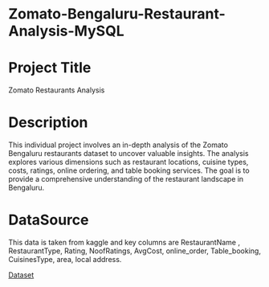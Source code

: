 # Zomato-Bengaluru-Restaurant-Analysis-MySQL

# Project Title

Zomato Restaurants Analysis

# Description

This individual project involves an in-depth analysis of the Zomato Bengaluru restaurants dataset to uncover valuable insights. The analysis explores various dimensions such as restaurant locations, cuisine types, costs, ratings, online ordering, and table booking services. The goal is to provide a comprehensive understanding of the restaurant landscape in Bengaluru.

# DataSource

This data is taken from kaggle and key columns are RestaurantName , RestaurantType,	Rating,	NoofRatings,	AvgCost,	online_order,	Table_booking,	CuisinesType,	area,	local address.

[Dataset](Zomatotable.csv)


